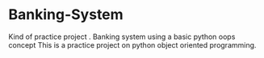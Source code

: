 # Banking-System
Kind of practice project . Banking system using a basic python oops concept
This is a practice project on python object oriented programming.
